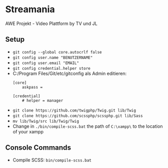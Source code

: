# Streamania
AWE Projekt - Video Plattform by TV und JL

## Setup
- `git config --global core.autocrlf false`
- `git config user.name "BENUTZERNAME"`
- `git config user.email "EMAIL"`
- `git config credential.helper store`
- C:/Program Files/Git/etc/gitconfig als Admin editieren:
    ```
    [core]
        askpass =

    [credential]
	    # helper = manager
    ```
- `git clone https://github.com/twigphp/Twig.git lib/Twig`
- `git clone https://github.com/scssphp/scssphp.git lib/Sass`
- `mv lib/Twig/src lib/Twig/Twig`
- Change in `./bin/compile-scss.bat` the path of `C:\xampp\` to the location of your xampp

## Console Commands
- Compile SCSS: `bin/compile-scss.bat`
